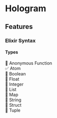 # Hologram

## Features

### Elixir Syntax

#### Types
:red_circle: Anonymous Function\
:white_check_mark: Atom\
:red_circle: Boolean\
:red_circle: Float\
:red_circle: Integer\
:red_circle: List\
:red_circle: Map\
:red_circle: String\
:red_circle: Struct\
:red_circle: Tuple